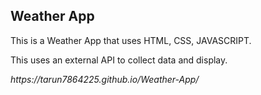 <h2>Weather App</h2>
<p>This is a Weather App that uses HTML, CSS, JAVASCRIPT.</p>
<p>This uses an external API to collect data and display.</p>
<i>https://tarun7864225.github.io/Weather-App/</i>
